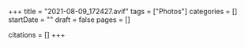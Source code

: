 +++
title = "2021-08-09_172427.avif"
tags = ["Photos"]
categories = []
startDate = ""
draft = false
pages = []

citations = []
+++
